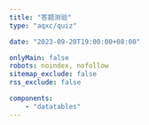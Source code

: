 ```yaml
---
title: "答题测验"
type: "aqxc/quiz"

date: "2023-09-20T19:00:00+08:00"

onlyMain: false
robots: noindex, nofollow
sitemap_exclude: false
rss_exclude: false

components:
    - "datatables"
---
```

